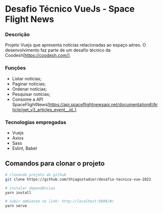 # Desafio Técnico VueJs - Space Flight News

### Descrição

Projeto Vuejs que apresenta notícias relacionadas ao espaço aéreo.
O desenvolvimento faz parte de um desafio técnico da Coodesh[https://coodesh.com/].

### Funções

- Listar notícias;
- Paginar notícias;
- Ordenar notícias;
- Pesquisar notícias;
- Consome a API SpaceFlightNews[https://api.spaceflightnewsapi.net/documentation#/Article/get_v3_articles_event__id_].

### Tecnologias empregadas

- Vuejs
- Axios
- Sass
- Eslint, Babel

## Comandos para clonar o projeto

``` bash
# clonando projeto do github
git clone https://github.com/thiagostudier/desafio-tecnico-vue-2022

# instalar dependências
yarn install

# subir ambiente no link: http://localhost:8080/#/
yarn serve

```
